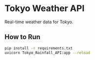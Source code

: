 # Tokyo Weather API  
Real-time weather data for Tokyo.  

## How to Run  
```bash
pip install -r requirements.txt
uvicorn Tokyo_Rainfall_API:app --reload
